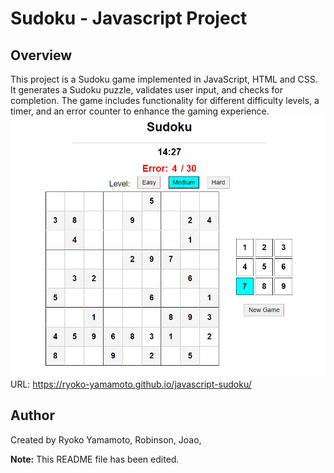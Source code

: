 # Sudoku - Javascript Project

## Overview

This project is a Sudoku game implemented in JavaScript, HTML and CSS. It generates a Sudoku puzzle, validates user input, and checks for completion. The game includes functionality for different difficulty levels, a timer, and an error counter to enhance the gaming experience.
![alt text](sudoku.png)
URL: https://ryoko-yamamoto.github.io/javascript-sudoku/

## Author

Created by Ryoko Yamamoto,
Robinson,
Joao,

**Note:** This README file has been edited.
